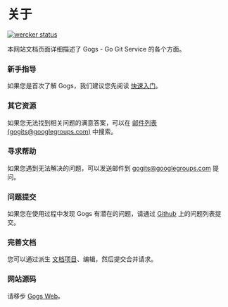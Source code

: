 # 关于

[![wercker status](https://app.wercker.com/status/ad0bdb0bc450ac6f09bc56b9640a50aa/s/ "wercker status")](https://app.wercker.com/project/bykey/ad0bdb0bc450ac6f09bc56b9640a50aa)

本网站文档页面详细描述了 Gogs - Go Git Service 的各个方面。

### 新手指导

如果您是首次了解 Gogs，我们建议您先阅读 [快速入门](quickstart)。

### 其它资源

如果您无法找到相关问题的满意答案，可以在 [邮件列表 (gogits@googlegroups.com)](https://groups.google.com/forum/#!forum/gogits) 中搜索。

### 寻求帮助

如果您遇到无法解决的问题，可以发送邮件到 [gogits@googlegroups.com](mailto:gogits@googlegroups.com) 提问。

### 问题提交

如果您在使用过程中发现 Gogs 有潜在的问题，请通过 [Github](https://github.com/gogits/gogs/issues) 上的问题列表提交。

### 完善文档

您可以通过派生 [文档项目](https://github.com/gogits/docs)、编辑，然后提交合并请求。

### 网站源码

请移步 [Gogs Web](https://github.com/gogits/gogsweb)。
